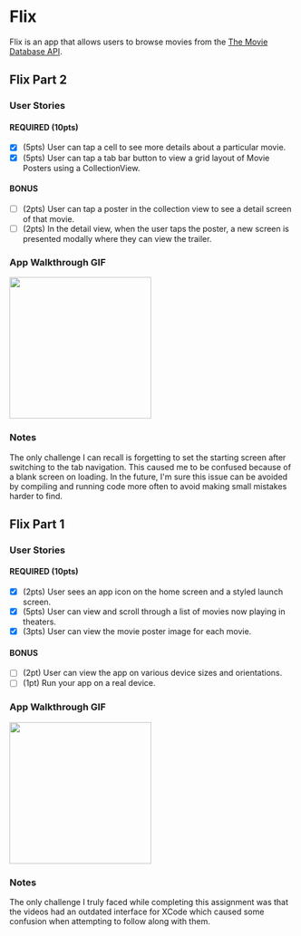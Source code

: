# Flix

Flix is an app that allows users to browse movies from the [The Movie Database API](http://docs.themoviedb.apiary.io/#).

## Flix Part 2

### User Stories

#### REQUIRED (10pts)
- [x] (5pts) User can tap a cell to see more details about a particular movie.
- [x] (5pts) User can tap a tab bar button to view a grid layout of Movie Posters using a CollectionView.

#### BONUS
- [ ] (2pts) User can tap a poster in the collection view to see a detail screen of that movie.
- [ ] (2pts) In the detail view, when the user taps the poster, a new screen is presented modally where they can view the trailer.

### App Walkthrough GIF
<img src="https://github.com/sccontre/codepath_assignment1/blob/main/flixster2.gif" width=250><br>

### Notes
The only challenge I can recall is forgetting to set the starting screen after switching to the tab navigation. This caused me to be confused because of a blank screen on loading. In the future, I'm sure this issue can be avoided by compiling and running code more often to avoid making small mistakes harder to find. 

## Flix Part 1

### User Stories
#### REQUIRED (10pts)
- [x] (2pts) User sees an app icon on the home screen and a styled launch screen.
- [x] (5pts) User can view and scroll through a list of movies now playing in theaters.
- [x] (3pts) User can view the movie poster image for each movie.

#### BONUS
- [ ] (2pt) User can view the app on various device sizes and orientations.
- [ ] (1pt) Run your app on a real device.

### App Walkthrough GIF
<img src="https://github.com/sccontre/codepath_assignment1/blob/main/flixster.gif" width=250><br>

### Notes
The only challenge I truly faced while completing this assignment was that the videos had an outdated interface for XCode which caused some confusion when attempting to follow along with them. 
